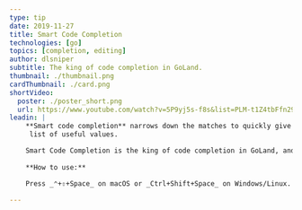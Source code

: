 ```yaml
---
type: tip
date: 2019-11-27
title: Smart Code Completion
technologies: [go]
topics: [completion, editing]
author: dlsniper
subtitle: The king of code completion in GoLand.
thumbnail: ./thumbnail.png
cardThumbnail: ./card.png
shortVideo:
  poster: ./poster_short.png
  url: https://www.youtube.com/watch?v=5P9yj5s-f8s&list=PLM-t1Z4tbFfn291KlSOQE_ulCAyzXO3uA
leadin: |
    **Smart code completion** narrows down the matches to quickly give you a
     list of useful values.

    Smart Code Completion is the king of code completion in GoLand, and here's why: it gives you a list of the most relevant symbols that are applicable in the current context.
    
    **How to use:**

    Press _⌃+⇧+Space_ on macOS or _Ctrl+Shift+Space_ on Windows/Linux.

---
```

